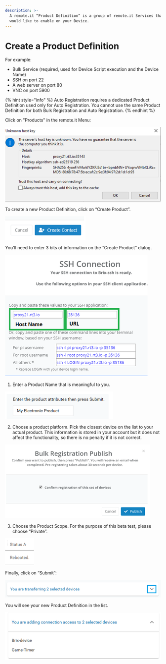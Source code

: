 ```yaml
---
description: >-
  A remote.it “Product Definition” is a group of remote.it Services that you
  would like to enable on your Device.
---
```


# Create a Product Definition

For example:

* Bulk Service \(required, used for Device Script execution and the Device Name\)
* SSH on port 22
* A web server on port 80
* VNC on port 5900

{% hint style="info" %}
Auto Registration requires a dedicated Product Definition used only for Auto Registration. You cannot use the same Product Definition for both Bulk Registration and Auto Registration.
{% endhint %}

Click on "Products" in the remote.it Menu:

![](../../.gitbook/assets/image%20%28134%29.png)

To create a new Product Definition, click on “Create Product”.

![](../../.gitbook/assets/image%20%28181%29.png)

You’ll need to enter 3 bits of information on the “Create Product” dialog.

![](../../.gitbook/assets/image%20%2898%29.png)

1. Enter a Product Name that is meaningful to you.

![](../../.gitbook/assets/image%20%28352%29.png)

2. Choose a product platform.  Pick the closest device on the list to your actual product.  This information is stored in your account but it does not affect the functionality, so there is no penalty if it is not correct.

![](../../.gitbook/assets/image%20%28196%29.png)

3. Choose the Product Scope.  For the purpose of this beta test, please choose “Private”.

![](../../.gitbook/assets/image%20%2894%29.png)

Finally, click on “Submit”:

![](../../.gitbook/assets/image%20%28156%29.png)

You will see your new Product Definition in the list.

![](../../.gitbook/assets/image%20%28271%29.png)

